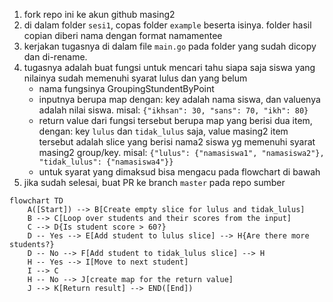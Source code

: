 
1. fork repo ini ke akun github masing2
2. di dalam folder `sesi1`, copas folder `example` beserta isinya. folder hasil copian diberi nama dengan format namamentee
3. kerjakan tugasnya di dalam file `main.go` pada folder yang sudah dicopy dan di-rename.
4. tugasnya adalah buat fungsi untuk mencari tahu siapa saja siswa yang nilainya sudah memenuhi syarat lulus dan yang belum
    - nama fungsinya GroupingStundentByPoint
    - inputnya berupa map dengan: key adalah nama siswa,  dan valuenya adalah nilai siswa. misal: `{"ikhsan": 30, "sans": 70, "ikh": 80}`
    - return value dari fungsi tersebut berupa map yang berisi dua item, dengan: key  `lulus` dan `tidak_lulus` saja, value masing2 item tersebut adalah slice yang berisi nama2 siswa yg memenuhi syarat masing2 group/key. misal: `{"lulus": {"namasiswa1", "namasiswa2"}, "tidak_lulus": {"namasiswa4"}}`
    - untuk syarat yang dimaksud bisa mengacu pada flowchart di bawah
5. jika sudah selesai, buat PR ke branch `master` pada repo sumber

```mermaid
flowchart TD
    A([Start]) --> B[Create empty slice for lulus and tidak_lulus]
    B --> C[Loop over students and their scores from the input]
    C --> D{Is student score > 60?}
    D -- Yes --> E[Add student to lulus slice] --> H{Are there more students?}
    D -- No --> F[Add student to tidak_lulus slice] --> H
    H -- Yes --> I[Move to next student]
    I --> C
    H -- No --> J[create map for the return value]
    J --> K[Return result] --> END([End])
```
